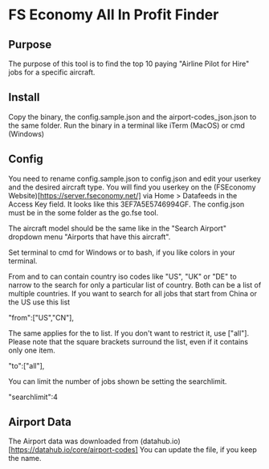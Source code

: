 # FS Economy All In Profit Finder

## Purpose

The purpose of this tool is to find the top 10 paying "Airline Pilot for Hire" jobs for
a specific aircraft.

## Install

Copy the binary, the config.sample.json and the airport-codes_json.json to the same folder.
Run the binary in a terminal like iTerm (MacOS) or cmd (Windows)

## Config

You need to rename config.sample.json to config.json and edit your userkey and the
desired aircraft type. You will find you userkey on the (FSEconomy Website)[https://server.fseconomy.net/] via
Home > Datafeeds in the Access Key field. It looks like this 3EF7A5E5746994GF.
The config.json must be in the some folder as the go.fse tool.

The aircraft model should be the same like in the "Search Airport" dropdown menu "Airports that have this aircraft".

Set terminal to cmd for Windows or to bash, if you like colors in your terminal.

From and to can contain country iso codes like "US", "UK" or "DE" to narrow to the search for only a particular list of country.
Both can be a list of multiple countries. If you want to search for all jobs that start from China or the US use this list

  "from":["US","CN"],

The same applies for the to list. If you don't want to restrict it, use ["all"]. Please note that the square brackets surround the list, even
if it contains only one item.

  "to":["all"],

You can limit the number of jobs shown be setting the searchlimit.

  "searchlimit":4

## Airport Data

The Airport data was downloaded from (datahub.io)[https://datahub.io/core/airport-codes] You can update the file, if you keep
the name.
